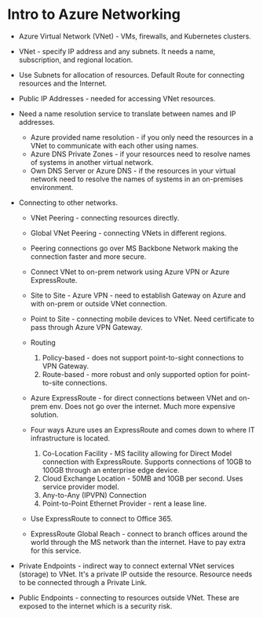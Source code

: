 # Intro to Azure Networking

- Azure Virtual Network (VNet) - VMs, firewalls, and Kubernetes clusters.
- VNet - specify IP address and any subnets. It needs a name, subscription, and regional location.
- Use Subnets for allocation of resources. Default Route for connecting resources and the Internet.
- Public IP Addresses - needed for accessing VNet resources.

- Need a name resolution service to translate between names and IP addresses.
    - Azure provided name resolution - if you only need the resources in a VNet to communicate with each other using names.
    - Azure DNS Private Zones - if your resources need to resolve names of systems in another virtual network.
    - Own DNS Server or Azure DNS - if the resources in your virtual network need to resolve the names of systems in an on-premises environment.

- Connecting to other networks.
    - VNet Peering - connecting resources directly.
    - Global VNet Peering - connecting VNets in different regions.
    - Peering connections go over MS Backbone Network making the connection faster and more secure.
    - Connect VNet to on-prem network using Azure VPN or Azure ExpressRoute.
    - Site to Site - Azure VPN - need to establish Gateway on Azure and with on-prem or outside VNet connection.
    - Point to Site - connecting mobile devices to VNet. Need certificate to pass through Azure VPN Gateway.
    
    - Routing
        1) Policy-based - does not support point-to-sight connections to VPN Gateway.
        2) Route-based - more robust and only supported option for point-to-site connections.
    
    - Azure ExpressRoute - for direct connections between VNet and on-prem env. Does not go over the internet. Much more expensive solution.

    - Four ways Azure uses an ExpressRoute and comes down to where IT infrastructure is located.
        1) Co-Location Facility - MS facility allowing for Direct Model connection with ExpressRoute. Supports connections of 10GB to 100GB through an enterprise edge device.
        2) Cloud Exchange Location - 50MB and 10GB per second. Uses service provider model.
        3) Any-to-Any (IPVPN) Connection
        4) Point-to-Point Ethernet Provider - rent a lease line.

    - Use ExpressRoute to connect to Office 365.
    - ExpressRoute Global Reach - connect to branch offices around the world through the MS network than the internet. Have to pay extra for this service.

- Private Endpoints - indirect way to connect external VNet services (storage) to VNet. It's a private IP outside the resource. Resource needs to be connected through a Private Link.
- Public Endpoints - connecting to resources outside VNet. These are exposed to the internet which is a security risk.